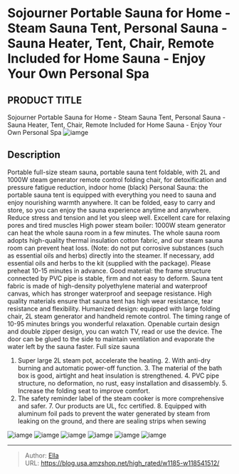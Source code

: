 # Sojourner Portable Sauna for Home - Steam Sauna Tent, Personal Sauna - Sauna Heater, Tent, Chair, Remote Included for Home Sauna - Enjoy Your Own Personal Spa


## PRODUCT TITLE 

Sojourner Portable Sauna for Home - Steam Sauna Tent, Personal Sauna - Sauna Heater, Tent, Chair, Remote Included for Home Sauna - Enjoy Your Own Personal Spa
![iamge](https://b2bfiles1.gigab2b.cn/image/wkseller/12700/20220511_24ab92d91529fae40ba7218bf6b26d88.jpg)

## Description

Portable full-size steam sauna, portable sauna tent foldable, with 2L and 1000W steam generator remote control folding chair, for detoxification and pressure fatigue reduction, indoor home (black)
Personal Sauna: the portable sauna tent is equipped with everything you need to sauna and enjoy nourishing warmth anywhere. It can be folded, easy to carry and store, so you can enjoy the sauna experience anytime and anywhere. Reduce stress and tension and let you sleep well. Excellent care for relaxing pores and tired muscles
High power steam boiler: 1000W steam generator can heat the whole sauna room in a few minutes. The whole sauna room adopts high-quality thermal insulation cotton fabric, and our steam sauna room can prevent heat loss. (Note: do not put corrosive substances (such as essential oils and herbs) directly into the steamer. If necessary, add essential oils and herbs to the kit (supplied with the package). Please preheat 10-15 minutes in advance.
Good material: the frame structure connected by PVC pipe is stable, firm and not easy to deform. Sauna tent fabric is made of high-density polyethylene material and waterproof canvas, which has stronger waterproof and seepage resistance. High quality materials ensure that sauna tent has high wear resistance, tear resistance and flexibility.
Humanized design: equipped with large folding chair, 2L steam generator and handheld remote control. The timing range of 10-95 minutes brings you wonderful relaxation. Openable curtain design and double zipper design, you can watch TV, read or use the device. The door can be glued to the side to maintain ventilation and evaporate the water left by the sauna faster. Full size sauna
1. Super large 2L steam pot, accelerate the heating. 2. With anti-dry burning and automatic power-off function. 3. The material of the bath box is good, airtight and heat insulation is strengthened. 4. PVC pipe structure, no deformation, no rust, easy installation and disassembly. 5. Increase the folding seat to improve comfort.
6. The safety reminder label of the steam cooker is more comprehensive and safer. 7. Our products are UL, fcc certified. 8. Equipped with aluminum foil pads to prevent the water generated by steam from leaking on the ground, and there are sealing strips when sewing




![iamge](https://b2bfiles1.gigab2b.cn/image/wkseller/12700/20220511_16f11f92d0c47df33ad67565b03b19a4.jpg)
![iamge](https://b2bfiles1.gigab2b.cn/image/wkseller/12700/20220511_6799d39ab6521968b6bbe8a08e686f3d.jpg)
![iamge](https://b2bfiles1.gigab2b.cn/image/wkseller/12700/20220511_84d9ec8e9b1de4664c8ffa093a7e8a62.jpg)
![iamge](https://b2bfiles1.gigab2b.cn/image/wkseller/12700/20220511_e8649b1a042d343bc68c1a9329ce048e.jpg)
![iamge](https://b2bfiles1.gigab2b.cn/image/wkseller/12700/20220511_8618920548b331f7cc3dfb6a729dff67.jpg)
![iamge](https://b2bfiles1.gigab2b.cn/image/wkseller/12700/20220511_7e4f23dd142eb2b2021b95c19f1ad062.jpg)


---

> Author: [Ella](https://blog.usa.amzshop.net/)  
> URL: https://blog.usa.amzshop.net/high_rated/w1185-w118541512/  

